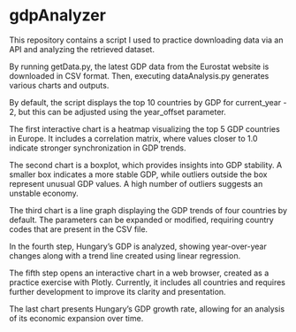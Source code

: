 # gdpAnalyzer
This repository contains a script I used to practice downloading data via an API and analyzing the retrieved dataset.

By running getData.py, the latest GDP data from the Eurostat website is downloaded in CSV format. Then, executing dataAnalysis.py generates various charts and outputs.

By default, the script displays the top 10 countries by GDP for current_year - 2, but this can be adjusted using the year_offset parameter.

The first interactive chart is a heatmap visualizing the top 5 GDP countries in Europe. It includes a correlation matrix, where values closer to 1.0 indicate stronger synchronization in GDP trends.

The second chart is a boxplot, which provides insights into GDP stability. A smaller box indicates a more stable GDP, while outliers outside the box represent unusual GDP values. A high number of outliers suggests an unstable economy.

The third chart is a line graph displaying the GDP trends of four countries by default. The parameters can be expanded or modified, requiring country codes that are present in the CSV file.

In the fourth step, Hungary’s GDP is analyzed, showing year-over-year changes along with a trend line created using linear regression.

The fifth step opens an interactive chart in a web browser, created as a practice exercise with Plotly. Currently, it includes all countries and requires further development to improve its clarity and presentation.

The last chart presents Hungary’s GDP growth rate, allowing for an analysis of its economic expansion over time.
